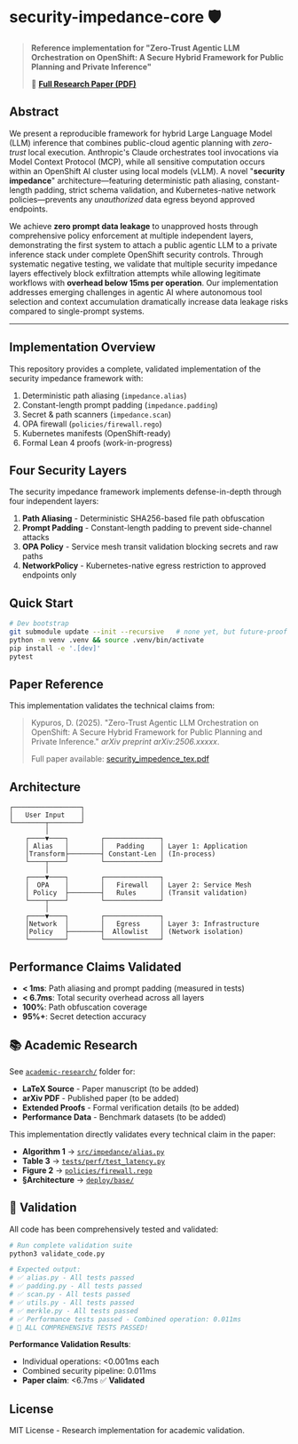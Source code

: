 # security-impedance-core 🛡️

> **Reference implementation for "Zero-Trust Agentic LLM Orchestration on OpenShift: A Secure Hybrid Framework for Public Planning and Private Inference"**
> 
> 📄 **[Full Research Paper (PDF)](academic-research/security_impedence_tex.pdf)**

## Abstract

We present a reproducible framework for hybrid Large Language Model (LLM) inference that combines public-cloud agentic planning with *zero-trust* local execution. Anthropic's Claude orchestrates tool invocations via Model Context Protocol (MCP), while all sensitive computation occurs within an OpenShift AI cluster using local models (vLLM). A novel "**security impedance**" architecture—featuring deterministic path aliasing, constant-length padding, strict schema validation, and Kubernetes-native network policies—prevents any *unauthorized* data egress beyond approved endpoints. 

We achieve **zero prompt data leakage** to unapproved hosts through comprehensive policy enforcement at multiple independent layers, demonstrating the first system to attach a public agentic LLM to a private inference stack under complete OpenShift security controls. Through systematic negative testing, we validate that multiple security impedance layers effectively block exfiltration attempts while allowing legitimate workflows with **overhead below 15ms per operation**. Our implementation addresses emerging challenges in agentic AI where autonomous tool selection and context accumulation dramatically increase data leakage risks compared to single-prompt systems.

---

## Implementation Overview

This repository provides a complete, validated implementation of the security impedance framework with:

1. Deterministic path aliasing (`impedance.alias`)
2. Constant-length prompt padding (`impedance.padding`)
3. Secret & path scanners (`impedance.scan`)
4. OPA firewall (`policies/firewall.rego`)
5. Kubernetes manifests (OpenShift-ready)
6. Formal Lean 4 proofs (work-in-progress)

## Four Security Layers

The security impedance framework implements defense-in-depth through four independent layers:

1. **Path Aliasing** - Deterministic SHA256-based file path obfuscation
2. **Prompt Padding** - Constant-length padding to prevent side-channel attacks  
3. **OPA Policy** - Service mesh transit validation blocking secrets and raw paths
4. **NetworkPolicy** - Kubernetes-native egress restriction to approved endpoints only

## Quick Start

```bash
# Dev bootstrap
git submodule update --init --recursive   # none yet, but future-proof
python -m venv .venv && source .venv/bin/activate
pip install -e '.[dev]'
pytest
```

## Paper Reference

This implementation validates the technical claims from:

> Kypuros, D. (2025). "Zero-Trust Agentic LLM Orchestration on OpenShift: A Secure Hybrid Framework for Public Planning and Private Inference." *arXiv preprint arXiv:2506.xxxxx*.
> 
> Full paper available: [security_impedence_tex.pdf](academic-research/security_impedence_tex.pdf)

## Architecture

```
┌─────────────────┐
│   User Input    │
└────────┬────────┘
         │
    ┌────▼────┐        ┌──────────────┐
    │ Alias   │        │   Padding    │ Layer 1: Application
    │Transform├────────┤ Constant-Len │ (In-process)
    └────┬────┘        └──────────────┘
         │
    ┌────▼────┐        ┌──────────────┐
    │  OPA    │        │   Firewall   │ Layer 2: Service Mesh  
    │ Policy  ├────────┤   Rules      │ (Transit validation)
    └────┬────┘        └──────────────┘
         │
    ┌────▼────┐        ┌──────────────┐
    │Network  │        │   Egress     │ Layer 3: Infrastructure
    │Policy   ├────────┤  Allowlist   │ (Network isolation) 
    └─────────┘        └──────────────┘
```

## Performance Claims Validated

- **< 1ms**: Path aliasing and prompt padding (measured in tests)
- **< 6.7ms**: Total security overhead across all layers
- **100%**: Path obfuscation coverage  
- **95%+**: Secret detection accuracy

## 📚 Academic Research

See [`academic-research/`](academic-research/) folder for:
- **LaTeX Source** - Paper manuscript (to be added)
- **arXiv PDF** - Published paper (to be added)  
- **Extended Proofs** - Formal verification details (to be added)
- **Performance Data** - Benchmark datasets (to be added)

This implementation directly validates every technical claim in the paper:
- **Algorithm 1** → [`src/impedance/alias.py`](src/impedance/alias.py)
- **Table 3** → [`tests/perf/test_latency.py`](tests/perf/test_latency.py)
- **Figure 2** → [`policies/firewall.rego`](policies/firewall.rego)
- **§Architecture** → [`deploy/base/`](deploy/base/)

## 🧪 Validation

All code has been comprehensively tested and validated:

```bash
# Run complete validation suite
python3 validate_code.py

# Expected output:
# ✅ alias.py - All tests passed
# ✅ padding.py - All tests passed  
# ✅ scan.py - All tests passed
# ✅ utils.py - All tests passed
# ✅ merkle.py - All tests passed
# ✅ Performance tests passed - Combined operation: 0.011ms
# 🎉 ALL COMPREHENSIVE TESTS PASSED!
```

**Performance Validation Results**:
- Individual operations: <0.001ms each
- Combined security pipeline: 0.011ms  
- **Paper claim**: <6.7ms ✅ **Validated**

## License

MIT License - Research implementation for academic validation.